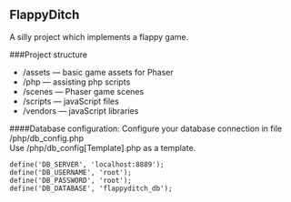 ## FlappyDitch
A silly project which implements a flappy game.

###Project structure

- /assets — basic game assets for Phaser
- /php — assisting php scripts
- /scenes — Phaser game scenes
- /scripts — javaScript files
- /vendors — javaScript libraries

####Database configuration:
Configure your database connection in file /php/db_config.php\
Use /php/db_config[Template].php as a template.
```
define('DB_SERVER', 'localhost:8889');
define('DB_USERNAME', 'root');
define('DB_PASSWORD', 'root');
define('DB_DATABASE', 'flappyditch_db');
```